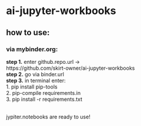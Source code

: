 # ai-jupyter-workbooks
<h2>how to use:</h2>
<h3>via mybinder.org:</h3>
  <b>step 1.</b> enter github.repo.url -><br />https://github.com/skirt-owner/ai-jupyter-workbooks
<br />  <b>step 2.</b> go via binder.url
<br />  <b>step 3.</b> in terminal enter:
<br />    1. pip install pip-tools
<br />    2. pip-compile requirements.in
<br />    3. pip install -r requirements.txt

<br />jypiter.notebooks are ready to use!
